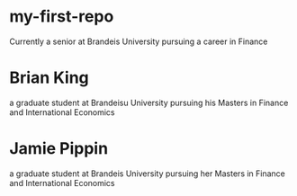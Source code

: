 # my-first-repo
Currently a senior at Brandeis University pursuing a career in Finance
# Brian King
a graduate student at Brandeisu University pursuing his Masters in Finance and International Economics
# Jamie Pippin
a graduate student at Brandeis University pursuing her Masters in Finance and International Economics
